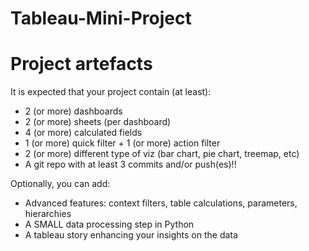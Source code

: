 # Tableau-Mini-Project

# Project artefacts

It is expected that your project contain (at least):
  - 2 (or more) dashboards
  - 2 (or more) sheets (per dashboard)
  - 4 (or more) calculated fields
  - 1 (or more) quick filter + 1 (or more) action filter
  - 2 (or more) different type of viz (bar chart, pie chart, treemap, etc)
  - A git repo with at least 3 commits and/or push(es)!!

Optionally, you can add:
  - Advanced features: context filters, table calculations, parameters, hierarchies
  - A SMALL data processing step in Python
  - A tableau story enhancing your insights on the data
